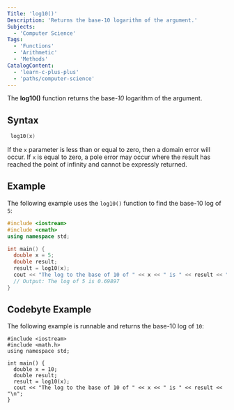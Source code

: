 ```yaml
---
Title: 'log10()'
Description: 'Returns the base-10 logarithm of the argument.'
Subjects:
  - 'Computer Science'
Tags:
  - 'Functions'
  - 'Arithmetic'
  - 'Methods'
CatalogContent:
  - 'learn-c-plus-plus'
  - 'paths/computer-science'
---
```


The **log10()** function returns the base-_10_ logarithm of the argument.

## Syntax

```cpp
 log10(x)
```

If the `x` parameter is less than or equal to zero, then a domain error will occur. If `x` is equal to zero, a pole error may occur where the result has reached the point of infinity and cannot be expressly returned.

## Example

The following example uses the `log10()` function to find the base-10 log of `5`:

```cpp
#include <iostream>
#include <cmath>
using namespace std;

int main() {
  double x = 5;
  double result;
  result = log10(x);
  cout << "The log to the base of 10 of " << x << " is " << result << "\n";
  // Output: The log of 5 is 0.69897
}
```

## Codebyte Example

The following example is runnable and returns the base-10 log of `10`:

```codebyte/cpp
#include <iostream>
#include <math.h>
using namespace std;

int main() {
  double x = 10;
  double result;
  result = log10(x);
  cout << "The log to the base of 10 of " << x << " is " << result << "\n";
}
```
